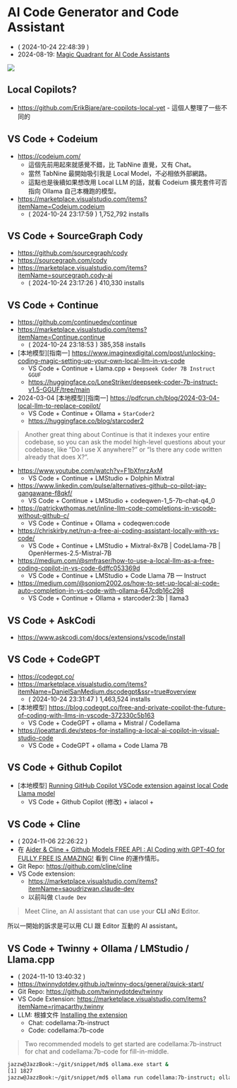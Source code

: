 # AI Code Generator and Code Assistant

- ( 2024-10-24 22:48:39 )
- 2024-08-19: [Magic Quadrant for AI Code Assistants](https://www.gartner.com/doc/reprints?id=1-2IJXRJH7&ct=240816&st=sb)

![](https://www.gartner.com/resources/808000/808075/Figure_1_Magic_Quadrant_for_AI_Code_Assistants.png?reprintKey=1-2IJXRJH7)

## Local Copilots?

- https://github.com/ErikBjare/are-copilots-local-yet - 這個人整理了一些不同的

## VS Code + Codeium

- https://codeium.com/ 
  - 這個先前用起來就感覺不錯，比 TabNine 直覺，又有 Chat。
  - 當然 TabNine 最開始吸引我是 Local Model，不必相依外部網路。
  - 這點也是後續如果想改用 Local LLM 的話，就看 Codeium 擴充套件可否指向 Ollama 自己本機跑的模型。
- https://marketplace.visualstudio.com/items?itemName=Codeium.codeium
  - ( 2024-10-24 23:17:59 )  1,752,792 installs

## VS Code + SourceGraph Cody

- https://github.com/sourcegraph/cody
- https://sourcegraph.com/cody
- https://marketplace.visualstudio.com/items?itemName=sourcegraph.cody-ai
  - ( 2024-10-24 23:17:26 )  410,330 installs

## VS Code + Continue

- https://github.com/continuedev/continue
- https://marketplace.visualstudio.com/items?itemName=Continue.continue
  - ( 2024-10-24 23:18:53 ) 385,358 installs
- [本地模型][指南一] https://www.imaginexdigital.com/post/unlocking-coding-magic-setting-up-your-own-local-llm-in-vs-code
  - VS Code + Continue + Llama.cpp + `Deepseek Coder 7B Instruct GGUF`
  - https://huggingface.co/LoneStriker/deepseek-coder-7b-instruct-v1.5-GGUF/tree/main
- 2024-03-04 [本地模型][指南一] https://pdfcrun.ch/blog/2024-03-04-local-llm-to-replace-copilot/
  - VS Code + Continue + Ollama + `StarCoder2`
  - https://huggingface.co/blog/starcoder2

> Another great thing about Continue is that it indexes your entire codebase, so you can ask the model high-level questions about your codebase, like “Do I use X anywhere?” or “Is there any code written already that does X?”.

- https://www.youtube.com/watch?v=F1bXfnrzAxM
  - VS Code + Continue + LMStudio + Dolphin Mixtral 
- https://www.linkedin.com/pulse/alternatives-github-co-pilot-jay-gangawane-f8qkf/
  - VS Code + Continue + LMStudio + codeqwen-1_5-7b-chat-q4_0
- https://patrickwthomas.net/inline-llm-code-completions-in-vscode-without-github-c/
  - VS Code + Continue + Ollama + codeqwen:code
- https://chriskirby.net/run-a-free-ai-coding-assistant-locally-with-vs-code/
  - VS Code + Continue + LMStudio + Mixtral-8x7B | CodeLlama-7B | OpenHermes-2.5-Mistral-7B
- https://medium.com/@smfraser/how-to-use-a-local-llm-as-a-free-coding-copilot-in-vs-code-6dffc053369d
  - VS Code + Continue + LMStudio + Code Llama 7B — Instruct
- https://medium.com/@soniom2002.os/how-to-set-up-local-ai-code-auto-completion-in-vs-code-with-ollama-647cdb16c298
  - VS Code + Continue + Ollama + starcoder2:3b | llama3
    
## VS Code + AskCodi

- https://www.askcodi.com/docs/extensions/vscode/install

## VS Code + CodeGPT

- https://codegpt.co/
- https://marketplace.visualstudio.com/items?itemName=DanielSanMedium.dscodegpt&ssr=true#overview
  - ( 2024-10-24 23:31:47 ) 1,463,524 installs
- [本地模型] https://blog.codegpt.co/free-and-private-copilot-the-future-of-coding-with-llms-in-vscode-372330c5b163
  - VS Code + CodeGPT + ollama + Mistral / Codellama
- https://joeattardi.dev/steps-for-installing-a-local-ai-copilot-in-visual-studio-code
  - VS Code + CodeGPT + ollama + Code Llama 7B


## VS Code + Github Copilot

- [本地模型] [Running GitHub Copilot VSCode extension against local Code Llama model](https://gist.github.com/Birch-san/666a60eacbd9095902f99874622767be)
  - VS Code + Github Copilot (修改) + ialacol + 

## VS Code + Cline

- ( 2024-11-06 22:26:22 )
- 在 [Aider & Cline + Github Models FREE API : AI Coding with GPT-4O for FULLY FREE IS AMAZING!](https://www.youtube.com/watch?v=Y4UuCmZFJZo) 看到 Cline 的運作情形。
- Git Repo: https://github.com/cline/cline
- VS Code extension:
  - https://marketplace.visualstudio.com/items?itemName=saoudrizwan.claude-dev
  - 以前叫做 `Claude Dev`

> Meet Cline, an AI assistant that can use your **CLI** a**N**d **E**ditor.

所以一開始的訴求是可以用 CLI 跟 Editor 互動的 AI assistant。

## VS Code + Twinny + Ollama / LMStudio / Llama.cpp

- ( 2024-11-10 13:40:32 )
- https://twinnydotdev.github.io/twinny-docs/general/quick-start/
- Git Repo: https://github.com/twinnydotdev/twinny
- VS Code Extension: https://marketplace.visualstudio.com/items?itemName=rjmacarthy.twinny
- LLM: 根據文件 [Installing the extension](https://twinnydotdev.github.io/twinny-docs/general/quick-start/#installing-the-extension)
  - Chat: codellama:7b-instruct
  - Code: codellama:7b-code
> Two recommended models to get started are codellama:7b-instruct for chat and codellama:7b-code for fill-in-middle. 
```bash
jazzw@JazzBook:~/git/snippet/md$ ollama.exe start &
[1] 1827
jazzw@JazzBook:~/git/snippet/md$ ollama run codellama:7b-instruct; ollama run codellama:7b-code
```